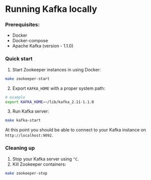 # Running Kafka locally

### Prerequisites:
- Docker
- Docker-compose
- Apache Kafka (version - 1.1.0)

### Quick start
1. Start Zookeeper instances in using Docker:
```bash
make zookeeper-start
```
2. Export `KAFKA_HOME` with a proper system path:
```bash
# example
export KAFKA_HOME=~/lib/kafka_2.11-1.1.0
```
3. Run Kafka server:
```bash
make kafka-start
```
At this point you should be able to connect to your Kafka instance on `http://localhost:9092`.

### Cleaning up
1. Stop your Kafka server using `^C`.
2. Kill Zookeeper containers:
```bash
make zookeeper-stop
```
